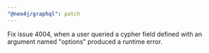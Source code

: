 ```yaml
---
"@neo4j/graphql": patch
---
```


Fix issue 4004, when a user queried a cypher field defined with an argument named "options" produced a runtime error.
